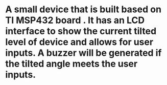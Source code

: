 # A small device that is built based on TI MSP432 board . It has an LCD interface to show the current tilted level of device and allows for user inputs. A buzzer will be generated if the tilted angle meets the user inputs.
